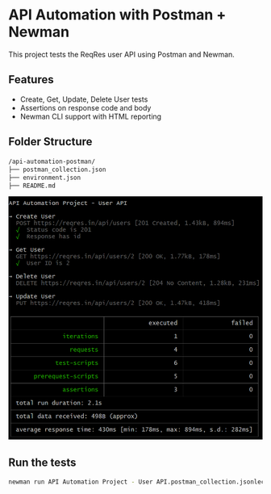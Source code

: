 # API Automation with Postman + Newman

This project tests the ReqRes user API using Postman and Newman.

## Features
- Create, Get, Update, Delete User tests
- Assertions on response code and body
- Newman CLI support with HTML reporting

## Folder Structure
```
/api-automation-postman/
├── postman_collection.json
├── environment.json
├── README.md
```

![image_alt](https://github.com/montriv/API-Automation-Postman/blob/main/api-automation.png?raw=true)

## Run the tests
```bash
newman run API Automation Project - User API.postman_collection.jsonlection.json -e Production.postman_environment.json -r cli,html
